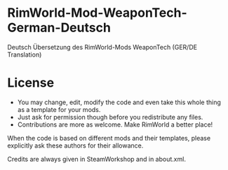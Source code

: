 # RimWorld-Mod-WeaponTech-German-Deutsch
Deutsch Übersetzung des RimWorld-Mods WeaponTech (GER/DE Translation)

# License
- You may change, edit, modify the code and even take this whole thing as a template for your mods.
- Just ask for permission though before you redistribute any files.
- Contributions are more as welcome. Make RimWorld a better place!

When the code is based on different mods and their templates, please explicitly ask these authors for their allowance.

Credits are always given in SteamWorkshop and in about.xml.
